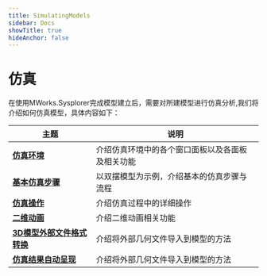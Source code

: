 ```yaml
---
title: SimulatingModels
sidebar: Docs
showTitle: true
hideAnchor: false
---
```

# 仿真

在使用MWorks.Sysplorer完成模型建立后，需要对所建模型进行仿真分析,我们将介绍如何仿真模型，具体内容如下：

| 主题                                                         | 说明                                             |
| ------------------------------------------------------------ | ------------------------------------------------ |
| **[仿真环境](#/thirdExample/SimulationEnvironment)**         | 介绍仿真环境中的各个窗口面板以及各面板及相关功能 |
| **[基本仿真步骤](#/thirdExample/BasicSimulationSteps)**      | 以双摆模型为示例，介绍基本的仿真步骤与流程       |
| **[仿真操作](#/thirdExample/SimulationOperation)**           | 介绍仿真过程中的详细操作                         |
| **[二维动画](#/thirdExample/2D-Animation)**                  | 介绍二维动画相关功能                             |
| **[3D模型外部文件格式转换](#/thirdExample/3DShapeFilesFormatConversion)** | 介绍将外部几何文件导入到模型的方法               |
| **[仿真结果自动呈现](#/thirdExample/AutomaticSimulationResults)** | 介绍将外部几何文件导入到模型的方法               |

